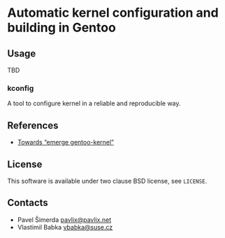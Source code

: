 # Automatic kernel configuration and building in Gentoo

## Usage

TBD

### kconfig

A tool to configure kernel in a reliable and reproducible way.

## References

  * [Towards “emerge gentoo-kernel”](https://www.linuxdays.cz/2014/video/Vlastimil_Babka-Towards_automatic_kernel_configuration.pdf)

## License

This software is available under two clause BSD license, see `LICENSE`.

## Contacts

  * Pavel Šimerda <pavlix@pavlix.net>
  * Vlastimil Babka <vbabka@suse.cz>
